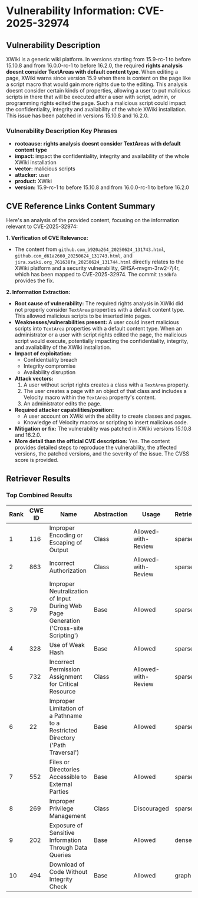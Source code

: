 # Vulnerability Information: CVE-2025-32974

## Vulnerability Description
XWiki is a generic wiki platform. In versions starting from 15.9-rc-1 to before 15.10.8 and from 16.0.0-rc-1 to before 16.2.0, the required **rights analysis doesnt consider TextAreas with default content type**. When editing a page, XWiki warns since version 15.9 when there is content on the page like a script macro that would gain more rights due to the editing. This analysis doesnt consider certain kinds of properties, allowing a user to put malicious scripts in there that will be executed after a user with script, admin, or programming rights edited the page. Such a malicious script could impact the confidentiality, integrity and availability of the whole XWiki installation. This issue has been patched in versions 15.10.8 and 16.2.0.

### Vulnerability Description Key Phrases
- **rootcause:** **rights analysis doesnt consider TextAreas with default content type**
- **impact:** impact the confidentiality, integrity and availability of the whole XWiki installation
- **vector:** malicious scripts
- **attacker:** user
- **product:** XWiki
- **version:** 15.9-rc-1 to before 15.10.8 and from 16.0.0-rc-1 to before 16.2.0

## CVE Reference Links Content Summary
Here's an analysis of the provided content, focusing on the information relevant to CVE-2025-32974:

**1. Verification of CVE Relevance:**

*   The content from `github.com_b920a264_20250624_131743.html`, `github.com_d61a2660_20250624_131743.html`, and `jira.xwiki.org_761638fa_20250624_131744.html` directly relates to the XWiki platform and a security vulnerability, GHSA-mvgm-3rw2-7j4r, which has been mapped to CVE-2025-32974. The commit `153dbfa` provides the fix.

**2. Information Extraction:**

*   **Root cause of vulnerability:** The required rights analysis in XWiki did not properly consider `TextArea` properties with a default content type. This allowed malicious scripts to be inserted into pages.
*   **Weaknesses/vulnerabilities present:** A user could insert malicious scripts into `TextArea` properties with a default content type. When an administrator or a user with script rights edited the page, the malicious script would execute, potentially impacting the confidentiality, integrity, and availability of the XWiki installation.
*   **Impact of exploitation:**
    *   Confidentiality breach
    *   Integrity compromise
    *   Availability disruption
*   **Attack vectors:**
    1.  A user without script rights creates a class with a `TextArea` property.
    2.  The user creates a page with an object of that class and includes a Velocity macro within the `TextArea` property's content.
    3.  An administrator edits the page.
*   **Required attacker capabilities/position:**
    *   A user account on XWiki with the ability to create classes and pages.
    *   Knowledge of Velocity macros or scripting to insert malicious code.
*   **Mitigation or fix:** The vulnerability was patched in XWiki versions 15.10.8 and 16.2.0.
*   **More detail than the official CVE description:** Yes. The content provides detailed steps to reproduce the vulnerability, the affected versions, the patched versions, and the severity of the issue. The CVSS score is provided.

## Retriever Results

### Top Combined Results

| Rank | CWE ID | Name | Abstraction | Usage  | Retrievers | Individual Scores |
|------|--------|------|-------------|-------|------------|-------------------|
| 1 | 116 | Improper Encoding or Escaping of Output | Class | Allowed-with-Review | sparse | 0.938 |
| 2 | 863 | Incorrect Authorization | Class | Allowed-with-Review | sparse | 0.772 |
| 3 | 79 | Improper Neutralization of Input During Web Page Generation ('Cross-site Scripting') | Base | Allowed | sparse | 0.758 |
| 4 | 328 | Use of Weak Hash | Base | Allowed | sparse | 0.736 |
| 5 | 732 | Incorrect Permission Assignment for Critical Resource | Class | Allowed-with-Review | sparse | 0.733 |
| 6 | 22 | Improper Limitation of a Pathname to a Restricted Directory ('Path Traversal') | Base | Allowed | sparse | 0.718 |
| 7 | 552 | Files or Directories Accessible to External Parties | Base | Allowed | sparse | 0.712 |
| 8 | 269 | Improper Privilege Management | Class | Discouraged | sparse | 0.712 |
| 9 | 202 | Exposure of Sensitive Information Through Data Queries | Base | Allowed | dense | 0.503 |
| 10 | 494 | Download of Code Without Integrity Check | Base | Allowed | graph | 0.002 |

